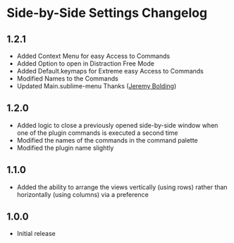 # Side-by-Side Settings Changelog

## 1.2.1
* Added Context Menu for easy Access to Commands
* Added Option to open in Distraction Free Mode
* Added Default.keymaps for Extreme easy Access to Commands
* Modified Names to the Commands
* Updated Main.sublime-menu Thanks ([Jeremy Bolding](http://www.github.com/thecodechef))

## 1.2.0
* Added logic to close a previously opened side-by-side window when one of the plugin commands is executed a second time
* Modified the names of the commands in the command palette
* Modified the plugin name slightly

## 1.1.0
* Added the ability to arrange the views vertically (using rows) rather than horizontally (using columns) via a preference

## 1.0.0
* Initial release
